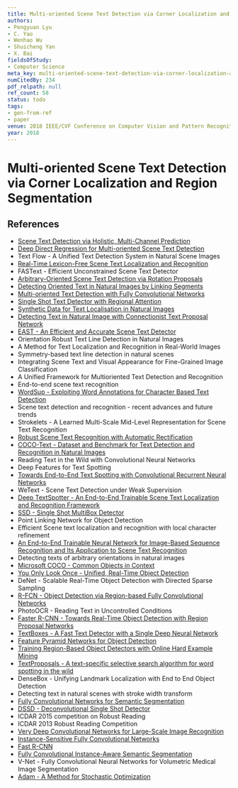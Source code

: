 ```yaml
---
title: Multi-oriented Scene Text Detection via Corner Localization and Region Segmentation
authors:
- Pengyuan Lyu
- C. Yao
- Wenhao Wu
- Shuicheng Yan
- X. Bai
fieldsOfStudy:
- Computer Science
meta_key: multi-oriented-scene-text-detection-via-corner-localization-and-region-segmentation
numCitedBy: 234
pdf_relpath: null
ref_count: 58
status: todo
tags:
- gen-from-ref
- paper
venue: 2018 IEEE/CVF Conference on Computer Vision and Pattern Recognition
year: 2018
---
```


# Multi-oriented Scene Text Detection via Corner Localization and Region Segmentation

## References

- [Scene Text Detection via Holistic, Multi-Channel Prediction](./scene-text-detection-via-holistic-multi-channel-prediction.md)
- [Deep Direct Regression for Multi-oriented Scene Text Detection](./deep-direct-regression-for-multi-oriented-scene-text-detection.md)
- Text Flow - A Unified Text Detection System in Natural Scene Images
- [Real-Time Lexicon-Free Scene Text Localization and Recognition](./real-time-lexicon-free-scene-text-localization-and-recognition.md)
- FASText - Efficient Unconstrained Scene Text Detector
- [Arbitrary-Oriented Scene Text Detection via Rotation Proposals](./arbitrary-oriented-scene-text-detection-via-rotation-proposals.md)
- [Detecting Oriented Text in Natural Images by Linking Segments](./detecting-oriented-text-in-natural-images-by-linking-segments.md)
- [Multi-oriented Text Detection with Fully Convolutional Networks](./multi-oriented-text-detection-with-fully-convolutional-networks.md)
- [Single Shot Text Detector with Regional Attention](./single-shot-text-detector-with-regional-attention.md)
- [Synthetic Data for Text Localisation in Natural Images](./synthetic-data-for-text-localisation-in-natural-images.md)
- [Detecting Text in Natural Image with Connectionist Text Proposal Network](./detecting-text-in-natural-image-with-connectionist-text-proposal-network.md)
- [EAST - An Efficient and Accurate Scene Text Detector](./east-an-efficient-and-accurate-scene-text-detector.md)
- Orientation Robust Text Line Detection in Natural Images
- A Method for Text Localization and Recognition in Real-World Images
- Symmetry-based text line detection in natural scenes
- Integrating Scene Text and Visual Appearance for Fine-Grained Image Classification
- A Unified Framework for Multioriented Text Detection and Recognition
- End-to-end scene text recognition
- [WordSup - Exploiting Word Annotations for Character Based Text Detection](./wordsup-exploiting-word-annotations-for-character-based-text-detection.md)
- Scene text detection and recognition - recent advances and future trends
- Strokelets - A Learned Multi-Scale Mid-Level Representation for Scene Text Recognition
- [Robust Scene Text Recognition with Automatic Rectification](./robust-scene-text-recognition-with-automatic-rectification.md)
- [COCO-Text - Dataset and Benchmark for Text Detection and Recognition in Natural Images](./coco-text-dataset-and-benchmark-for-text-detection-and-recognition-in-natural-images.md)
- Reading Text in the Wild with Convolutional Neural Networks
- Deep Features for Text Spotting
- [Towards End-to-End Text Spotting with Convolutional Recurrent Neural Networks](./towards-end-to-end-text-spotting-with-convolutional-recurrent-neural-networks.md)
- WeText - Scene Text Detection under Weak Supervision
- [Deep TextSpotter - An End-to-End Trainable Scene Text Localization and Recognition Framework](./deep-textspotter-an-end-to-end-trainable-scene-text-localization-and-recognition-framework.md)
- [SSD - Single Shot MultiBox Detector](./ssd-single-shot-multibox-detector.md)
- Point Linking Network for Object Detection
- Efficient Scene text localization and recognition with local character refinement
- [An End-to-End Trainable Neural Network for Image-Based Sequence Recognition and Its Application to Scene Text Recognition](./an-end-to-end-trainable-neural-network-for-image-based-sequence-recognition-and-its-application-to-scene-text-recognition.md)
- Detecting texts of arbitrary orientations in natural images
- [Microsoft COCO - Common Objects in Context](./microsoft-coco-common-objects-in-context.md)
- [You Only Look Once - Unified, Real-Time Object Detection](./you-only-look-once-unified-real-time-object-detection.md)
- DeNet - Scalable Real-Time Object Detection with Directed Sparse Sampling
- [R-FCN - Object Detection via Region-based Fully Convolutional Networks](./r-fcn-object-detection-via-region-based-fully-convolutional-networks.md)
- PhotoOCR - Reading Text in Uncontrolled Conditions
- [Faster R-CNN - Towards Real-Time Object Detection with Region Proposal Networks](./faster-r-cnn-towards-real-time-object-detection-with-region-proposal-networks.md)
- [TextBoxes - A Fast Text Detector with a Single Deep Neural Network](./textboxes-a-fast-text-detector-with-a-single-deep-neural-network.md)
- [Feature Pyramid Networks for Object Detection](./feature-pyramid-networks-for-object-detection.md)
- [Training Region-Based Object Detectors with Online Hard Example Mining](./training-region-based-object-detectors-with-online-hard-example-mining.md)
- [TextProposals - A text-specific selective search algorithm for word spotting in the wild](./textproposals-a-text-specific-selective-search-algorithm-for-word-spotting-in-the-wild.md)
- DenseBox - Unifying Landmark Localization with End to End Object Detection
- Detecting text in natural scenes with stroke width transform
- [Fully Convolutional Networks for Semantic Segmentation](./fully-convolutional-networks-for-semantic-segmentation.md)
- [DSSD - Deconvolutional Single Shot Detector](./dssd-deconvolutional-single-shot-detector.md)
- ICDAR 2015 competition on Robust Reading
- ICDAR 2013 Robust Reading Competition
- [Very Deep Convolutional Networks for Large-Scale Image Recognition](./very-deep-convolutional-networks-for-large-scale-image-recognition.md)
- [Instance-Sensitive Fully Convolutional Networks](./instance-sensitive-fully-convolutional-networks.md)
- [Fast R-CNN](./fast-r-cnn.md)
- [Fully Convolutional Instance-Aware Semantic Segmentation](./fully-convolutional-instance-aware-semantic-segmentation.md)
- V-Net - Fully Convolutional Neural Networks for Volumetric Medical Image Segmentation
- [Adam - A Method for Stochastic Optimization](./adam-a-method-for-stochastic-optimization.md)
